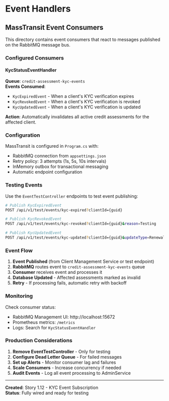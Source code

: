 # Event Handlers

## MassTransit Event Consumers

This directory contains event consumers that react to messages published on the RabbitMQ message bus.

### Configured Consumers

#### KycStatusEventHandler
**Queue**: `credit-assessment-kyc-events`  
**Events Consumed**:
- `KycExpiredEvent` - When a client's KYC verification expires
- `KycRevokedEvent` - When a client's KYC verification is revoked
- `KycUpdatedEvent` - When a client's KYC verification is updated

**Action**: Automatically invalidates all active credit assessments for the affected client.

### Configuration

MassTransit is configured in `Program.cs` with:
- RabbitMQ connection from `appsettings.json`
- Retry policy: 3 attempts (1s, 5s, 10s intervals)
- InMemory outbox for transactional messaging
- Automatic endpoint configuration

### Testing Events

Use the `EventTestController` endpoints to test event publishing:

```bash
# Publish KycExpiredEvent
POST /api/v1/test/events/kyc-expired?clientId={guid}

# Publish KycRevokedEvent
POST /api/v1/test/events/kyc-revoked?clientId={guid}&reason=Testing

# Publish KycUpdatedEvent
POST /api/v1/test/events/kyc-updated?clientId={guid}&updateType=Renewal
```

### Event Flow

1. **Event Published** (from Client Management Service or test endpoint)
2. **RabbitMQ** routes event to `credit-assessment-kyc-events` queue
3. **Consumer** receives event and processes it
4. **Database Updated** - Affected assessments marked as invalid
5. **Retry** - If processing fails, automatic retry with backoff

### Monitoring

Check consumer status:
- RabbitMQ Management UI: http://localhost:15672
- Prometheus metrics: `/metrics`
- Logs: Search for `KycStatusEventHandler`

### Production Considerations

1. **Remove EventTestController** - Only for testing
2. **Configure Dead Letter Queue** - For failed messages
3. **Set up Alerts** - Monitor consumer lag and failures
4. **Scale Consumers** - Increase concurrency if needed
5. **Audit Events** - Log all event processing to AdminService

---

**Created**: Story 1.12 - KYC Event Subscription  
**Status**: Fully wired and ready for testing

